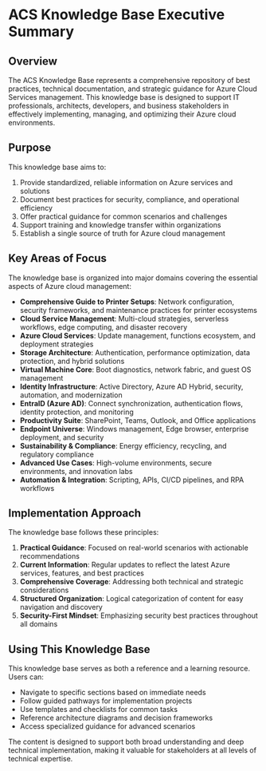 # ACS Knowledge Base Executive Summary

## Overview

The ACS Knowledge Base represents a comprehensive repository of best practices, technical documentation, and strategic guidance for Azure Cloud Services management. This knowledge base is designed to support IT professionals, architects, developers, and business stakeholders in effectively implementing, managing, and optimizing their Azure cloud environments.

## Purpose

This knowledge base aims to:

1. Provide standardized, reliable information on Azure services and solutions
2. Document best practices for security, compliance, and operational efficiency
3. Offer practical guidance for common scenarios and challenges
4. Support training and knowledge transfer within organizations
5. Establish a single source of truth for Azure cloud management

## Key Areas of Focus

The knowledge base is organized into major domains covering the essential aspects of Azure cloud management:

- **Comprehensive Guide to Printer Setups**: Network configuration, security frameworks, and maintenance practices for printer ecosystems
- **Cloud Service Management**: Multi-cloud strategies, serverless workflows, edge computing, and disaster recovery
- **Azure Cloud Services**: Update management, functions ecosystem, and deployment strategies
- **Storage Architecture**: Authentication, performance optimization, data protection, and hybrid solutions
- **Virtual Machine Core**: Boot diagnostics, network fabric, and guest OS management
- **Identity Infrastructure**: Active Directory, Azure AD Hybrid, security, automation, and modernization
- **EntraID (Azure AD)**: Connect synchronization, authentication flows, identity protection, and monitoring
- **Productivity Suite**: SharePoint, Teams, Outlook, and Office applications
- **Endpoint Universe**: Windows management, Edge browser, enterprise deployment, and security
- **Sustainability & Compliance**: Energy efficiency, recycling, and regulatory compliance
- **Advanced Use Cases**: High-volume environments, secure environments, and innovation labs
- **Automation & Integration**: Scripting, APIs, CI/CD pipelines, and RPA workflows

## Implementation Approach

The knowledge base follows these principles:

1. **Practical Guidance**: Focused on real-world scenarios with actionable recommendations
2. **Current Information**: Regular updates to reflect the latest Azure services, features, and best practices
3. **Comprehensive Coverage**: Addressing both technical and strategic considerations
4. **Structured Organization**: Logical categorization of content for easy navigation and discovery
5. **Security-First Mindset**: Emphasizing security best practices throughout all domains

## Using This Knowledge Base

This knowledge base serves as both a reference and a learning resource. Users can:

- Navigate to specific sections based on immediate needs
- Follow guided pathways for implementation projects
- Use templates and checklists for common tasks
- Reference architecture diagrams and decision frameworks
- Access specialized guidance for advanced scenarios

The content is designed to support both broad understanding and deep technical implementation, making it valuable for stakeholders at all levels of technical expertise.
